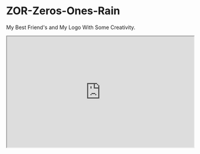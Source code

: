 # ZOR-Zeros-Ones-Rain
My Best Friend's and My Logo With Some Creativity.

<iframe
  src="https://codepen.io/Alirezaaraby/pen/ExVvbPp"
  style="width:100%; height:300px;">
</iframe>
